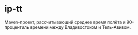 # ip-tt

Maven-проект, рассчитывающий среднее время полёта и 90-процентиль времени между Владивостоком и Тель-Авивом.

<!-- Cреднее время полёта между Владивостоком и Тель-Авивом: 7 часов, 32 минут
90-процентиль времени полёта: 9 часов, 45 минут -->
